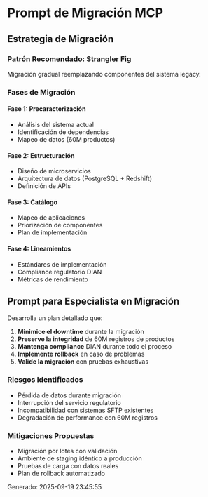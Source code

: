 # Prompt de Migración MCP

## Estrategia de Migración

### Patrón Recomendado: Strangler Fig
Migración gradual reemplazando componentes del sistema legacy.

### Fases de Migración

#### Fase 1: Precaracterización
- Análisis del sistema actual
- Identificación de dependencias
- Mapeo de datos (60M productos)

#### Fase 2: Estructuración  
- Diseño de microservicios
- Arquitectura de datos (PostgreSQL + Redshift)
- Definición de APIs

#### Fase 3: Catálogo
- Mapeo de aplicaciones
- Priorización de componentes
- Plan de implementación

#### Fase 4: Lineamientos
- Estándares de implementación
- Compliance regulatorio DIAN
- Métricas de rendimiento

## Prompt para Especialista en Migración

Desarrolla un plan detallado que:

1. **Minimice el downtime** durante la migración
2. **Preserve la integridad** de 60M registros de productos
3. **Mantenga compliance** DIAN durante todo el proceso
4. **Implemente rollback** en caso de problemas
5. **Valide la migración** con pruebas exhaustivas

### Riesgos Identificados
- Pérdida de datos durante migración
- Interrupción del servicio regulatorio
- Incompatibilidad con sistemas SFTP existentes
- Degradación de performance con 60M registros

### Mitigaciones Propuestas
- Migración por lotes con validación
- Ambiente de staging idéntico a producción
- Pruebas de carga con datos reales
- Plan de rollback automatizado

Generado: 2025-09-19 23:45:55
